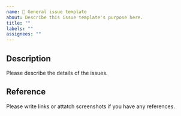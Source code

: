 ```yaml
---
name: 🚩 General issue template
about: Describe this issue template's purpose here.
title: ""
labels: ""
assignees: ""
---
```


## Description

Please describe the details of the issues.

## Reference

Please write links or attatch screenshots if you have any references.
